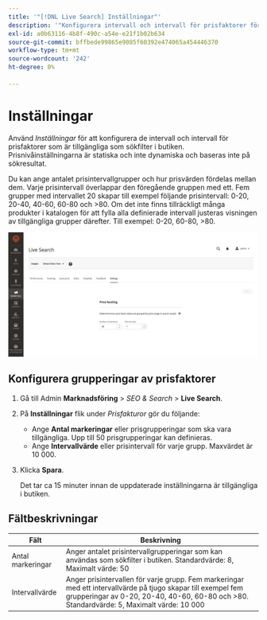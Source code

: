 ```yaml
---
title: '"[!DNL Live Search] Inställningar"'
description: '"Konfigurera intervall och intervall för prisfaktorer för [!DNL Live Search] facets."'
exl-id: a0b63116-4b8f-490c-a54e-e21f1b02b634
source-git-commit: bffbede99865e9085f60392e474065a454446370
workflow-type: tm+mt
source-wordcount: '242'
ht-degree: 0%

---
```


# Inställningar

Använd *Inställningar* för att konfigurera de intervall och intervall för prisfaktorer som är tillgängliga som sökfilter i butiken. Prisnivåinställningarna är statiska och inte dynamiska och baseras inte på sökresultat.

Du kan ange antalet prisintervallgrupper och hur prisvärden fördelas mellan dem. Varje prisintervall överlappar den föregående gruppen med ett. Fem grupper med intervallet 20 skapar till exempel följande prisintervall: 0-20, 20-40, 40-60, 60-80 och >80. Om det inte finns tillräckligt många produkter i katalogen för att fylla alla definierade intervall justeras visningen av tillgängliga grupper därefter. Till exempel: 0-20, 60-80, >80.

![Inställningar](assets/settings.png)

## Konfigurera grupperingar av prisfaktorer

1. Gå till Admin **Marknadsföring** > *SEO &amp; Search* > **Live Search**.
1. På **Inställningar** flik under *Prisfakturor* gör du följande:
   * Ange **Antal markeringar** eller prisgrupperingar som ska vara tillgängliga. Upp till 50 prisgrupperingar kan definieras.
   * Ange **Intervallvärde** eller prisintervall för varje grupp. Maxvärdet är 10 000.
1. Klicka **Spara**.

   Det tar ca 15 minuter innan de uppdaterade inställningarna är tillgängliga i butiken.

## Fältbeskrivningar

| Fält | Beskrivning |
|--- |--- |
| Antal markeringar | Anger antalet prisintervallgrupperingar som kan användas som sökfilter i butiken. Standardvärde: 8, Maximalt värde: 50 |
| Intervallvärde | Anger prisintervallen för varje grupp. Fem markeringar med ett intervallvärde på tjugo skapar till exempel fem grupperingar av 0-20, 20-40, 40-60, 60-80 och >80. Standardvärde: 5, Maximalt värde: 10 000 |
